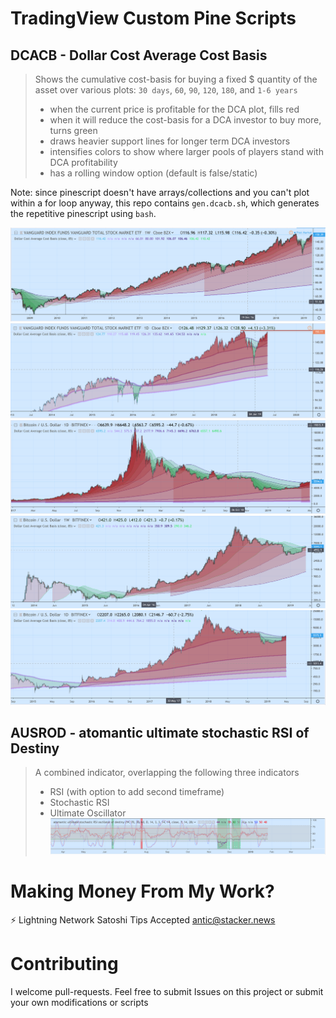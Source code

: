 # TradingView Custom Pine Scripts

## DCACB - Dollar Cost Average Cost Basis
> Shows the cumulative cost-basis for buying a fixed $ quantity of the asset over various plots: `30 days`, `60`, `90`, `120`, `180`, and `1-6 years` 
>    - when the current price is profitable for the DCA plot, fills red
>    - when it will reduce the cost-basis for a DCA investor to buy more, turns green
>    - draws heavier support lines for longer term DCA investors
>    - intensifies colors to show where larger pools of players stand with DCA profitability
>    - has a rolling window option (default is false/static)

Note: since pinescript doesn't have arrays/collections and you can't plot within a for loop anyway, this repo contains `gen.dcacb.sh`, which generates the repetitive pinescript using `bash`.

![VTI Continous](img/dcacb_vti_continuous.png)
![VTI Rolling](img/dcacb_vti_rolling.png)
![BTCUSD Continous](img/dcacb_btcusd_continuous.png)
![BTCUSD Continous Log Scale](img/dcacb_btcusd_continuous_log.png)
![BTCUSD Rolling](img/dcacb_btcusd_rolling.png)

## AUSROD - atomantic ultimate stochastic RSI of Destiny
> A combined indicator, overlapping the following three indicators
>    - RSI (with option to add second timeframe)
>    - Stochastic RSI
>    - Ultimate Oscillator
![Alt text](img/ausrod.png)

# Making Money From My Work?
⚡ Lightning Network Satoshi Tips Accepted antic@stacker.news

# Contributing
I welcome pull-requests. Feel free to submit Issues on this project or submit your own modifications or scripts
